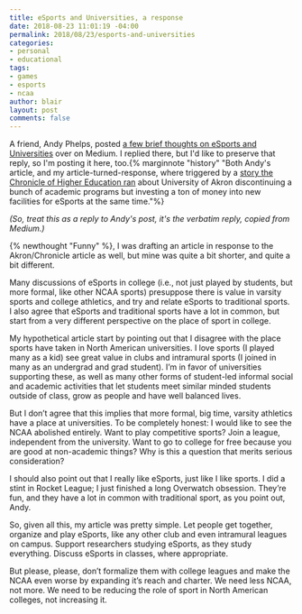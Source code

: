 ```yaml
---
title: eSports and Universities, a response
date: 2018-08-23 11:01:19 -04:00
permalink: 2018/08/23/esports-and-universities
categories:
- personal
- educational
tags:
- games
- esports
- ncaa
author: blair
layout: post
comments: false
---
```


A friend, Andy Phelps, posted [a few brief thoughts on eSports and Universities](https://medium.com/@Andy_at_RITMAGIC/a-few-brief-thoughts-on-esports-and-universities-11b3f89b8de2) over on Medium.  I replied there, but I'd like to preserve that reply, so I'm posting it here, too.{% marginnote "history" "Both Andy's article, and my article-turned-response, where triggered by a [story the Chronicle of Higher Education ran](https://www.chronicle.com/article/U-of-Akron-Will-Phase-Out-80/244293) about University of Akron discontinuing a bunch of academic programs but investing a ton of money into new facilities for eSports at the same time."%}

*(So, treat this as a reply to Andy's post, it's the verbatim reply, copied from Medium.)*

{% newthought "Funny" %}, I was drafting an article in response to the Akron/Chronicle article as well, but mine was quite a bit shorter, and quite a bit different.

Many discussions of eSports in college (i.e., not just played by students, but more formal, like other NCAA sports) presuppose there is value in varsity sports and college athletics, and try and relate eSports to traditional sports. I also agree that eSports and traditional sports have a lot in common, but start from a very different perspective on the place of sport in college.

My hypothetical article start by pointing out that I disagree with the place sports have taken in North American universities. I love sports (I played many as a kid) see great value in clubs and intramural sports (I joined in many as an undergrad and grad student). I’m in favor of universities supporting these, as well as many other forms of student-led informal social and academic activities that let students meet similar minded students outside of class, grow as people and have well balanced lives.

But I don’t agree that this implies that more formal, big time, varsity athletics have a place at universities. To be completely honest: I would like to see the NCAA abolished entirely. Want to play competitive sports? Join a league, independent from the university. Want to go to college for free because you are good at non-academic things? Why is this a question that merits serious consideration?

I should also point out that I really like eSports, just like I like sports. I did a stint in Rocket League; I just finished a long Overwatch obsession. They’re fun, and they have a lot in common with traditional sport, as you point out, Andy.

So, given all this, my article was pretty simple. Let people get together, organize and play eSports, like any other club and even intramural leagues on campus. Support researchers studying eSports, as they study everything. Discuss eSports in classes, where appropriate.

But please, please, don’t formalize them with college leagues and make the NCAA even worse by expanding it’s reach and charter. We need less NCAA, not more. We need to be reducing the role of sport in North American colleges, not increasing it.
